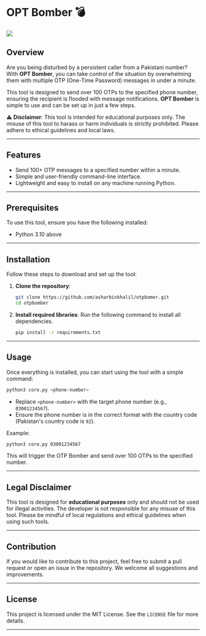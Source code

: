 # OPT Bomber 💣
![](https://files.catbox.moe/vkstnk.jpeg)

## Overview

Are you being disturbed by a persistent caller from a Pakistani number? With **OPT Bomber**, you can take control of the situation by overwhelming them with multiple OTP (One-Time Password) messages in under a minute.

This tool is designed to send over 100 OTPs to the specified phone number, ensuring the recipient is flooded with message notifications. **OPT Bomber** is simple to use and can be set up in just a few steps.

⚠️ **Disclaimer**: This tool is intended for educational purposes only. The misuse of this tool to harass or harm individuals is strictly prohibited. Please adhere to ethical guidelines and local laws.

---

## Features

- Send 100+ OTP messages to a specified number within a minute.
- Simple and user-friendly command-line interface.
- Lightweight and easy to install on any machine running Python.

---

## Prerequisites

To use this tool, ensure you have the following installed:

- Python 3.10 above

---

## Installation

Follow these steps to download and set up the tool:

1. **Clone the repository**:
   ```bash
   git clone https://github.com/asharbinkhalil/otpbomer.git
   cd otpbomber
   ```

2. **Install required libraries**:
   Run the following command to install all dependencies.
   ```bash
   pip install -r requirements.txt
   ```

---

## Usage

Once everything is installed, you can start using the tool with a simple command:

```bash
python3 core.py <phone-number>
```

- Replace `<phone-number>` with the target phone number (e.g., `03001234567`).
- Ensure the phone number is in the correct format with the country code (Pakistan's country code is `92`).

Example:
```bash
python3 core.py 03001234567
```

This will trigger the OTP Bomber and send over 100 OTPs to the specified number.

---

## Legal Disclaimer

This tool is designed for **educational purposes** only and should not be used for illegal activities. The developer is not responsible for any misuse of this tool. Please be mindful of local regulations and ethical guidelines when using such tools.

---

## Contribution

If you would like to contribute to this project, feel free to submit a pull request or open an issue in the repository. We welcome all suggestions and improvements.

---

## License

This project is licensed under the MIT License. See the `LICENSE` file for more details.

---
